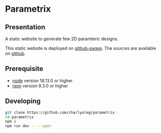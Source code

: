 Parametrix
==========


Presentation
------------

A static website to generate few 2D paramteric designs.

This static website is deployed on [github-pages](https://charlyoleg.github.io/parametrix).
The sources are available on [github](https://github.com/charlyoleg/parametrix).


Prerequisite
------------

- [node](https://nodejs.org) version 18.13.0 or higher
- [npm](https://docs.npmjs.com/cli/v7/commands/npm) version 9.3.0 or higher


Developing
----------

```bash
git clone https://github.com/charlyoleg/parametrix
cd parametrix
npm i
npm run dev -- --open
```

